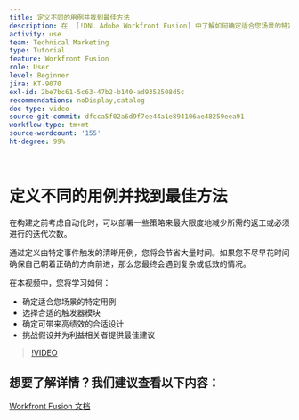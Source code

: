 ```yaml
---
title: 定义不同的用例并找到最佳方法
description: 在  [!DNL Adobe Workfront Fusion] 中了解如何确定适合您场景的特定用例，确定正确的设计，并向利益相关者提供最佳建议。
activity: use
team: Technical Marketing
type: Tutorial
feature: Workfront Fusion
role: User
level: Beginner
jira: KT-9070
exl-id: 2be7bc61-5c63-47b2-b140-ad9352508d5c
recommendations: noDisplay,catalog
doc-type: video
source-git-commit: dfcca5f02a6d9f7ee44a1e894106ae48259eea91
workflow-type: tm+mt
source-wordcount: '155'
ht-degree: 99%

---
```


# 定义不同的用例并找到最佳方法

在构建之前考虑自动化时，可以部署一些策略来最大限度地减少所需的返工或必须进行的迭代次数。

通过定义由特定事件触发的清晰用例，您将会节省大量时间。如果您不尽早花时间确保自己朝着正确的方向前进，那么您最终会遇到复杂或低效的情况。

在本视频中，您将学习如何：

* 确定适合您场景的特定用例
* 选择合适的触发器模块
* 确定可带来高绩效的合适设计
* 挑战假设并为利益相关者提供最佳建议

>[!VIDEO](https://video.tv.adobe.com/v/3418195/?quality=12&learn=on&enablevpops&captions=chi_hans)

## 想要了解详情？我们建议查看以下内容：

[Workfront Fusion 文档](https://experienceleague.adobe.com/zh-hans/docs/workfront-fusion/using/get-started-with-fusion/understand-workfront-fusion/workfront-fusion-overview)
